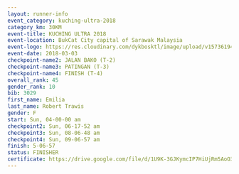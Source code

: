 ```yaml
--- 
layout: runner-info 
event_category: kuching-ultra-2018 
category_km: 30KM 
event-title: KUCHING ULTRA 2018 
event-location: BukCat City capital of Sarawak Malaysia 
event-logo: https://res.cloudinary.com/dykbosktl/image/upload/v1573619473/Logo/kuching-ultra-2018-logo_tlpvm5.png 
event-date: 2018-03-03 
checkpoint-name2: JALAN BAKO (T-2) 
checkpoint-name3: PATINGAN (T-3) 
checkpoint-name4: FINISH (T-4) 
overall_rank: 45
gender_rank: 10
bib: 3029
first_name: Emilia
last_name: Robert Trawis
gender: F
start: Sun, 04-00-00 am
checkpoint2: Sun, 06-17-52 am
checkpoint3: Sun, 08-06-48 am
checkpoint4: Sun, 09-06-57 am
finish: 5-06-57
status: FINISHER
certificate: https://drive.google.com/file/d/1U9K-3GJKymcIP7HiUjRm5AoO32UsN3XL/view?usp=sharing
--- 
```

